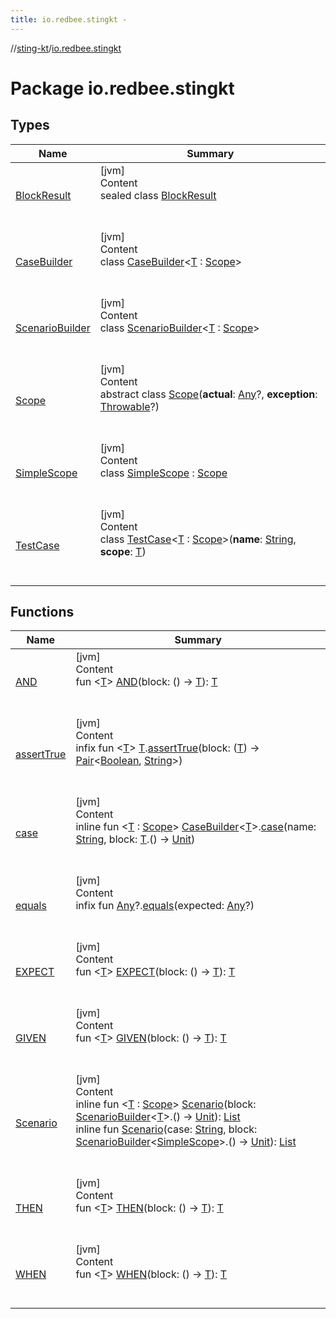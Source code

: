 ```yaml
---
title: io.redbee.stingkt -
---
```

//[sting-kt](../index.md)/[io.redbee.stingkt](index.md)



# Package io.redbee.stingkt  


## Types  
  
|  Name|  Summary| 
|---|---|
| [BlockResult](-block-result/index.md)| [jvm]  <br>Content  <br>sealed class [BlockResult](-block-result/index.md)  <br><br><br>
| [CaseBuilder](-case-builder/index.md)| [jvm]  <br>Content  <br>class [CaseBuilder](-case-builder/index.md)<[T](-case-builder/index.md) : [Scope](-scope/index.md)>  <br><br><br>
| [ScenarioBuilder](-scenario-builder/index.md)| [jvm]  <br>Content  <br>class [ScenarioBuilder](-scenario-builder/index.md)<[T](-scenario-builder/index.md) : [Scope](-scope/index.md)>  <br><br><br>
| [Scope](-scope/index.md)| [jvm]  <br>Content  <br>abstract class [Scope](-scope/index.md)(**actual**: [Any](https://kotlinlang.org/api/latest/jvm/stdlib/kotlin/-any/index.html)?, **exception**: [Throwable](https://kotlinlang.org/api/latest/jvm/stdlib/kotlin/-throwable/index.html)?)  <br><br><br>
| [SimpleScope](-simple-scope/index.md)| [jvm]  <br>Content  <br>class [SimpleScope](-simple-scope/index.md) : [Scope](-scope/index.md)  <br><br><br>
| [TestCase](-test-case/index.md)| [jvm]  <br>Content  <br>class [TestCase](-test-case/index.md)<[T](-test-case/index.md) : [Scope](-scope/index.md)>(**name**: [String](https://kotlinlang.org/api/latest/jvm/stdlib/kotlin/-string/index.html), **scope**: [T](-test-case/index.md))  <br><br><br>


## Functions  
  
|  Name|  Summary| 
|---|---|
| [AND](-a-n-d.md)| [jvm]  <br>Content  <br>fun <[T](-a-n-d.md)> [AND](-a-n-d.md)(block: () -> [T](-a-n-d.md)): [T](-a-n-d.md)  <br><br><br>
| [assertTrue](assert-true.md)| [jvm]  <br>Content  <br>infix fun <[T](assert-true.md)> [T](assert-true.md).[assertTrue](assert-true.md)(block: ([T](assert-true.md)) -> [Pair](https://kotlinlang.org/api/latest/jvm/stdlib/kotlin/-pair/index.html)<[Boolean](https://kotlinlang.org/api/latest/jvm/stdlib/kotlin/-boolean/index.html), [String](https://kotlinlang.org/api/latest/jvm/stdlib/kotlin/-string/index.html)>)  <br><br><br>
| [case](case.md)| [jvm]  <br>Content  <br>inline fun <[T](case.md) : [Scope](-scope/index.md)> [CaseBuilder](-case-builder/index.md)<[T](case.md)>.[case](case.md)(name: [String](https://kotlinlang.org/api/latest/jvm/stdlib/kotlin/-string/index.html), block: [T](case.md).() -> [Unit](https://kotlinlang.org/api/latest/jvm/stdlib/kotlin/-unit/index.html))  <br><br><br>
| [equals](equals.md)| [jvm]  <br>Content  <br>infix fun [Any](https://kotlinlang.org/api/latest/jvm/stdlib/kotlin/-any/index.html)?.[equals](equals.md)(expected: [Any](https://kotlinlang.org/api/latest/jvm/stdlib/kotlin/-any/index.html)?)  <br><br><br>
| [EXPECT](-e-x-p-e-c-t.md)| [jvm]  <br>Content  <br>fun <[T](-e-x-p-e-c-t.md)> [EXPECT](-e-x-p-e-c-t.md)(block: () -> [T](-e-x-p-e-c-t.md)): [T](-e-x-p-e-c-t.md)  <br><br><br>
| [GIVEN](-g-i-v-e-n.md)| [jvm]  <br>Content  <br>fun <[T](-g-i-v-e-n.md)> [GIVEN](-g-i-v-e-n.md)(block: () -> [T](-g-i-v-e-n.md)): [T](-g-i-v-e-n.md)  <br><br><br>
| [Scenario](-scenario.md)| [jvm]  <br>Content  <br>inline fun <[T](-scenario.md) : [Scope](-scope/index.md)> [Scenario](-scenario.md)(block: [ScenarioBuilder](-scenario-builder/index.md)<[T](-scenario.md)>.() -> [Unit](https://kotlinlang.org/api/latest/jvm/stdlib/kotlin/-unit/index.html)): [List](https://kotlinlang.org/api/latest/jvm/stdlib/kotlin.collections/-list/index.html)<DynamicTest>  <br>inline fun [Scenario](-scenario.md)(case: [String](https://kotlinlang.org/api/latest/jvm/stdlib/kotlin/-string/index.html), block: [ScenarioBuilder](-scenario-builder/index.md)<[SimpleScope](-simple-scope/index.md)>.() -> [Unit](https://kotlinlang.org/api/latest/jvm/stdlib/kotlin/-unit/index.html)): [List](https://kotlinlang.org/api/latest/jvm/stdlib/kotlin.collections/-list/index.html)<DynamicTest>  <br><br><br>
| [THEN](-t-h-e-n.md)| [jvm]  <br>Content  <br>fun <[T](-t-h-e-n.md)> [THEN](-t-h-e-n.md)(block: () -> [T](-t-h-e-n.md)): [T](-t-h-e-n.md)  <br><br><br>
| [WHEN](-w-h-e-n.md)| [jvm]  <br>Content  <br>fun <[T](-w-h-e-n.md)> [WHEN](-w-h-e-n.md)(block: () -> [T](-w-h-e-n.md)): [T](-w-h-e-n.md)  <br><br><br>

